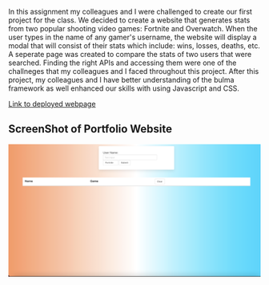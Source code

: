 In this assignment my colleagues and I were challenged to create our first project for the class. We decided to create a website that generates stats from two popular shooting video games: Fortnite and Overwatch. When the user types in the name of any gamer's username, the website will display a modal that will consist of their stats which include: wins, losses, deaths, etc. A seperate page was created to compare the stats of two users that were searched. Finding the right APIs and accessing them were one of the challneges that my colleagues and I faced throughout this project. After this project, my colleagues and I have better understanding of the bulma framework as well enhanced our skills with using Javascript and CSS.

[Link to deployed webpage](https://trhines.github.io/loldota/)

## ScreenShot of Portfolio Website
![Screenshot](assets/FortOvawatch.png)
